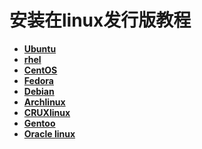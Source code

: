 # 安装在linux发行版教程

* **[Ubuntu](./Installation-on-ubuntu.md)**
* **[rhel](./Installation-on-rhel.md)**
* **[CentOS](./Installation-on-CentOs.md)**
* **[Fedora](./Installation-on-fedora.md)**
* **[Debian](./Installation-on-Debian.md)**
* **[Archlinux](./Installation-on-Archlinux.md)**
* **[CRUXlinux](./Installation-on-cruxlinux.md)**
* **[Gentoo](./Installation-on-gentoo.md)**
* **[Oracle linux](./Installation-on-oraclelinux.md)**
